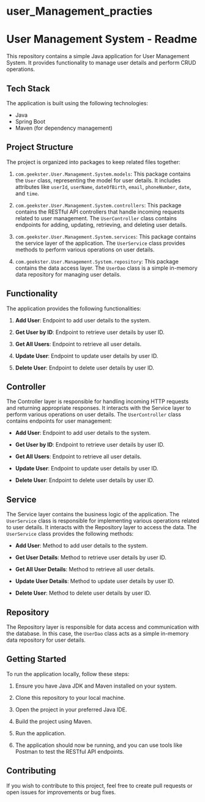 # user_Management_practies
# User Management System - Readme

This repository contains a simple Java application for User Management System. It provides functionality to manage user details and perform CRUD operations.

## Tech Stack

The application is built using the following technologies:

- Java
- Spring Boot
- Maven (for dependency management)

## Project Structure

The project is organized into packages to keep related files together:

1. `com.geekster.User.Management.System.models`: This package contains the `User` class, representing the model for user details. It includes attributes like `userId`, `userName`, `dateOfBirth`, `email`, `phoneNumber`, `date`, and `time`.

2. `com.geekster.User.Management.System.controllers`: This package contains the RESTful API controllers that handle incoming requests related to user management. The `UserController` class contains endpoints for adding, updating, retrieving, and deleting user details.

3. `com.geekster.User.Management.System.services`: This package contains the service layer of the application. The `UserService` class provides methods to perform various operations on user details.

4. `com.geekster.User.Management.System.repository`: This package contains the data access layer. The `UserDao` class is a simple in-memory data repository for managing user details.

## Functionality

The application provides the following functionalities:

1. **Add User**: Endpoint to add user details to the system.

2. **Get User by ID**: Endpoint to retrieve user details by user ID.

3. **Get All Users**: Endpoint to retrieve all user details.

4. **Update User**: Endpoint to update user details by user ID.

5. **Delete User**: Endpoint to delete user details by user ID.

## Controller

The Controller layer is responsible for handling incoming HTTP requests and returning appropriate responses. It interacts with the Service layer to perform various operations on user details. The `UserController` class contains endpoints for user management:

- **Add User**: Endpoint to add user details to the system.

- **Get User by ID**: Endpoint to retrieve user details by user ID.

- **Get All Users**: Endpoint to retrieve all user details.

- **Update User**: Endpoint to update user details by user ID.

- **Delete User**: Endpoint to delete user details by user ID.

## Service

The Service layer contains the business logic of the application. The `UserService` class is responsible for implementing various operations related to user details. It interacts with the Repository layer to access the data. The `UserService` class provides the following methods:

- **Add User**: Method to add user details to the system.

- **Get User Details**: Method to retrieve user details by user ID.

- **Get All User Details**: Method to retrieve all user details.

- **Update User Details**: Method to update user details by user ID.

- **Delete User**: Method to delete user details by user ID.

## Repository

The Repository layer is responsible for data access and communication with the database. In this case, the `UserDao` class acts as a simple in-memory data repository for user details.

## Getting Started

To run the application locally, follow these steps:

1. Ensure you have Java JDK and Maven installed on your system.

2. Clone this repository to your local machine.

3. Open the project in your preferred Java IDE.

4. Build the project using Maven.

5. Run the application.

6. The application should now be running, and you can use tools like Postman to test the RESTful API endpoints.

## Contributing

If you wish to contribute to this project, feel free to create pull requests or open issues for improvements or bug fixes.

